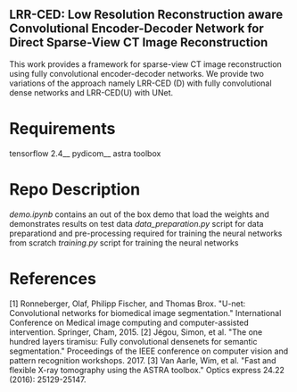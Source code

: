## LRR-CED: Low Resolution Reconstruction aware Convolutional Encoder-Decoder Network for Direct Sparse-View CT Image Reconstruction 

This work provides a framework for sparse-view CT image reconstruction using fully convolutional encoder-decoder networks. We provide two variations of the approach namely LRR-CED (D) with fully convolutional dense networks and LRR-CED(U) with UNet. 

# Requirements 
tensorflow 2.4__
pydicom__
astra toolbox

# Repo Description 

*demo.ipynb*  contains an out of the box demo that load the weights and demonstrates results on test data 
*data_preparation.py* script for data preparationd and pre-processing required for training the neural networks from scratch
*training.py* script for training the neural networks

# References 

[1] Ronneberger, Olaf, Philipp Fischer, and Thomas Brox. "U-net: Convolutional networks for biomedical image segmentation." International Conference on Medical image computing and computer-assisted intervention. Springer, Cham, 2015.
[2] Jégou, Simon, et al. "The one hundred layers tiramisu: Fully convolutional densenets for semantic segmentation." Proceedings of the IEEE conference on computer vision and pattern recognition workshops. 2017.
[3] Van Aarle, Wim, et al. "Fast and flexible X-ray tomography using the ASTRA toolbox." Optics express 24.22 (2016): 25129-25147.
